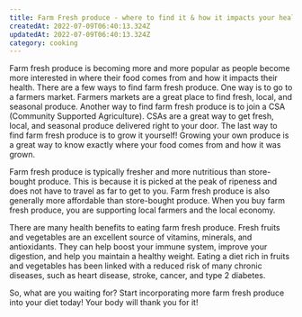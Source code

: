 ```yaml
---
title: Farm Fresh produce - where to find it & how it impacts your health
createdAt: 2022-07-09T06:40:13.324Z
updatedAt: 2022-07-09T06:40:13.324Z
category: cooking
---
```


Farm fresh produce is becoming more and more popular as people become more interested in where their food comes from and how it impacts their health. There are a few ways to find farm fresh produce. One way is to go to a farmers market. Farmers markets are a great place to find fresh, local, and seasonal produce. Another way to find farm fresh produce is to join a CSA (Community Supported Agriculture). CSAs are a great way to get fresh, local, and seasonal produce delivered right to your door. The last way to find farm fresh produce is to grow it yourself! Growing your own produce is a great way to know exactly where your food comes from and how it was grown.

Farm fresh produce is typically fresher and more nutritious than store-bought produce. This is because it is picked at the peak of ripeness and does not have to travel as far to get to you. Farm fresh produce is also generally more affordable than store-bought produce. When you buy farm fresh produce, you are supporting local farmers and the local economy.

There are many health benefits to eating farm fresh produce. Fresh fruits and vegetables are an excellent source of vitamins, minerals, and antioxidants. They can help boost your immune system, improve your digestion, and help you maintain a healthy weight. Eating a diet rich in fruits and vegetables has been linked with a reduced risk of many chronic diseases, such as heart disease, stroke, cancer, and type 2 diabetes.

So, what are you waiting for? Start incorporating more farm fresh produce into your diet today! Your body will thank you for it!
